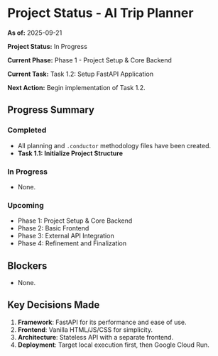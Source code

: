# Project Status - AI Trip Planner

**As of:** 2025-09-21

**Project Status:** In Progress

**Current Phase:** Phase 1 - Project Setup & Core Backend

**Current Task:** Task 1.2: Setup FastAPI Application

**Next Action:** Begin implementation of Task 1.2.

## Progress Summary

### Completed
- All planning and `.conductor` methodology files have been created.
- **Task 1.1: Initialize Project Structure**

### In Progress
- None.

### Upcoming
- Phase 1: Project Setup & Core Backend
- Phase 2: Basic Frontend
- Phase 3: External API Integration
- Phase 4: Refinement and Finalization

## Blockers
- None.

## Key Decisions Made
1. **Framework**: FastAPI for its performance and ease of use.
2. **Frontend**: Vanilla HTML/JS/CSS for simplicity.
3. **Architecture**: Stateless API with a separate frontend.
4. **Deployment**: Target local execution first, then Google Cloud Run.